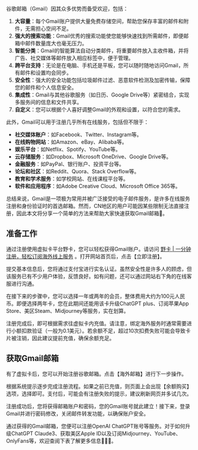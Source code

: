 谷歌邮箱（Gmail）因其众多优势而备受欢迎，包括：

1. **大容量**：每个Gmail账户提供大量免费存储空间，帮助您保存丰富的邮件和附件，无需担心空间不足。
2. **强大的搜索功能**：Gmail优秀的搜索功能使您能够快速找到所需邮件，即便邮箱中邮件数量庞大也毫无压力。
3. **智能分类**：Gmail的智能算法自动分类邮件，将重要邮件放入主收件箱，并将广告、社交媒体等邮件放入相应标签中，便于管理。
4. **跨平台支持**：无论是在电脑、手机还是平板，您可以随时随地访问Gmail，所有邮件和设置均会同步。
5. **安全性**：强大的安全功能包括垃圾邮件过滤、恶意软件检测及加密传输，保障您的邮件和个人信息安全。
6. **集成性**：Gmail与其他谷歌服务（如日历、Google Drive等）紧密结合，实现多服务间的信息和文件共享。
7. **自定义**：您可以根据个人喜好调整Gmail的外观和设置，以符合您的需求。

此外，Gmail可以用于注册几乎所有在线服务，包括但不限于：

- **社交媒体账户**：如Facebook、Twitter、Instagram等。
- **在线购物网站**：如Amazon、eBay、Alibaba等。
- **娱乐平台**：如Netflix、Spotify、YouTube等。
- **云存储服务**：如Dropbox、Microsoft OneDrive、Google Drive等。
- **金融服务**：如PayPal、银行账户、投资平台等。
- **论坛和社区**：如Reddit、Quora、Stack Overflow等。
- **教育和学术服务**：如学校网站、在线课程平台等。
- **软件和应用程序**：如Adobe Creative Cloud、Microsoft Office 365等。

总结来说，Gmail是一项极为常用并被广泛接受的电子邮件服务，是许多在线服务注册和身份验证时的首选邮箱。然而，CN地区的用户可能因某些限制无法直接注册，因此本文将分享一个简单的方法来帮助大家快速获取Gmail邮箱📮。

## 准备工作

通过注册使用虚拟卡平台野卡，您可以轻松获得Gmail账户。请访问 [野卡 | 一分钟注册，轻松订阅海外线上服务](https://bit.ly/bewildcard) 。打开网站首页后，点击【立即注册】。

提交基本信息后，您将通过支付宝进行实名认证。虽然安全性是许多人的顾虑，但该服务已有不少用户体验，反馈良好。如有问题，还可以通过网站右下角的在线客服进行沟通。

在接下来的步骤中，您可以选择一年或两年的会员，整体费用大约为100元人民币。即便选择两年卡，您在此期间还能用该卡升级ChatGPT plus、订阅苹果App Store、美区Steam、Midjourney等服务，实在划算。

注册完成后，即可根据需求往虚拟卡内充值。请注意，绑定海外服务时通常需要进行小额扣款验证（一般为0.1美元）。若余额不足，超过10次扣费失败可能会导致卡片被注销，因此建议提前充值，确保余额充足。

## 获取Gmail邮箱

有了虚拟卡后，您可以开始注册谷歌邮箱。点击【海外邮箱】进行下一步操作。

根据系统提示逐步完成注册流程。如果之前已充值，则页面上会出现【余额购买】选项，选择即可。支付后，可能会有注册失败的提示，建议刷新网页并多试几次。

注册成功后，您将获得邮箱账户和密码，您的Gmail账号就此建立！接下来，登录Gmail并进行密码修改，关闭邮件转发功能，以确保账户安全。

通过获得的Gmail邮箱，您便可以注册OpenAI ChatGPT账号等服务。对于如何升级ChatGPT Claude3、获取美区Apple ID以及订阅Midjourney、YouTube、OnlyFans等，欢迎查阅下表了解更多信息🌹🌹🌹。